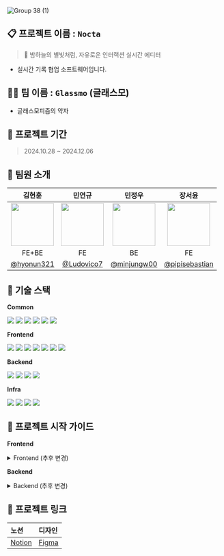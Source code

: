 
![Group 38 (1)](https://github.com/user-attachments/assets/a882c5c5-b205-43cc-9a16-2f5e87dbd6aa)

## 📋 프로젝트 이름 : `Nocta`
> 🌌 밤하늘의 별빛처럼, 자유로운 인터랙션 실시간 에디터

- 실시간 기록 협업 소프트웨어입니다.

## 👩‍💻 팀 이름 : `Glassmo` (글래스모)
- 글래스모피즘의 약자

## 📅 프로젝트 기간
> 2024.10.28 ~ 2024.12.06

## 🌱 팀원 소개

| 김현훈 | 민연규 | 민정우 | 장서윤 |
|:---:|:---:|:---:|:---:|
| <img src="https://github.com/hyonun321.png" width="100" height="100"> | <img src="https://github.com/Ludovico7.png" width="100" height="100"> | <img src="https://github.com/minjungw00.png" width="100" height="100"> | <img src="https://github.com/pipisebastian.png" width="100" height="100"> |
| FE+BE | FE | BE | FE |
| [@hyonun321](https://github.com/hyonun321) | [@Ludovico7](https://github.com/Ludovico7) | [@minjungw00](https://github.com/minjungw00) | [@pipisebastian](https://github.com/pipisebastian) |

## 🔧 기술 스택


**Common**
<div align="left"> <img src="https://img.shields.io/badge/TypeScript-3178C6?style=flat-square&logo=TypeScript&logoColor=white"/> <img src="https://img.shields.io/badge/Prettier-F7B93E?style=flat-square&logo=Prettier&logoColor=black"/> <img src="https://img.shields.io/badge/ESLint-4B32C3?style=flat-square&logo=ESLint&logoColor=white"/> <img src="https://img.shields.io/badge/Jest-C21325?style=flat-square&logo=Jest&logoColor=white"/> <img src="https://img.shields.io/badge/PNPM-F69220?style=flat-square&logo=PNPM&logoColor=white"/> <img src="https://img.shields.io/badge/Playwright-2EAD33?style=flat-square&logo=Playwright&logoColor=white"/> </div>

**Frontend**

<div align="left"> <img src="https://img.shields.io/badge/React-61DAFB?style=flat-square&logo=React&logoColor=black"/> <img src="https://img.shields.io/badge/React_Query-FF4154?style=flat-square&logo=ReactQuery&logoColor=white"/> <img src="https://img.shields.io/badge/React_Router-CA4245?style=flat-square&logo=ReactRouter&logoColor=white"/> <img src="https://img.shields.io/badge/Zustand-764ABC?style=flat-square&logo=Zustand&logoColor=white"/> <img src="https://img.shields.io/badge/Panda_CSS-06B6D4?style=flat-square&logo=PandaCSS&logoColor=white"/> <img src="https://img.shields.io/badge/Vite-646CFF?style=flat-square&logo=Vite&logoColor=white"/> <img src="https://img.shields.io/badge/Storybook-FF4785?style=flat-square&logo=Storybook&logoColor=white"/> </div>

**Backend**

<div align="left"> <img src="https://img.shields.io/badge/NestJS-E0234E?style=flat-square&logo=NestJS&logoColor=white"/> <img src="https://img.shields.io/badge/MySQL-4479A1?style=flat-square&logo=MySQL&logoColor=white"/> <img src="https://img.shields.io/badge/MongoDB-47A248?style=flat-square&logo=MongoDB&logoColor=white"/> <img src="https://img.shields.io/badge/Redis-DC382D?style=flat-square&logo=Redis&logoColor=white"/> </div>

**Infra**

<div align="left"> <img src="https://img.shields.io/badge/Docker-2496ED?style=flat-square&logo=Docker&logoColor=white"/> <img src="https://img.shields.io/badge/Nginx-009639?style=flat-square&logo=Nginx&logoColor=white"/> <img src="https://img.shields.io/badge/GitHub_Actions-2088FF?style=flat-square&logo=GitHubActions&logoColor=white"/> <img src="https://img.shields.io/badge/NCloud-03C75A?style=flat-square&logo=Naver&logoColor=white"/> </div>


## 🚀 프로젝트 시작 가이드

**Frontend**

<details>
<summary>Frontend (추후 변경)</summary>

```bash
# 저장소 복제
git clone https://github.com/boostcampwm-2024/web33-boostproject.git

# 프로젝트 폴더로 이동
cd frontend

# 의존성 설치
npm install

# 개발 서버 실행
npm run dev

# 프로덕션 빌드
npm run build
```
</details>

**Backend**

<details>
<summary>Backend (추후 변경)</summary>

```bash
# 프로젝트 폴더로 이동
cd backend

# 의존성 설치
npm install

# 개발 서버 실행
npm run start:dev

# 프로덕션 빌드
npm run build
```

</details>

## 🔗 프로젝트 링크

| 노션 | 디자인 |
|:---|:---|
| [Notion](https://abrupt-feta-9a9.notion.site/web33-12a9ff1b21c38003b600f57baa654626?pvs=4) | [Figma]()|
